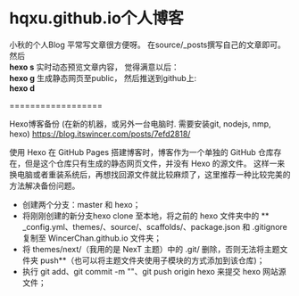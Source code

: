 # hqxu.github.io个人博客
小秋的个人Blog
平常写文章很方便呀。 在source/_posts撰写自己的文章即可。然后 <br />
**hexo s** 实时动态预览文章内容， 觉得满意以后：  <br />
**hexo g** 生成静态网页至public， 然后推送到github上: <br />
**hexo d**

==================

Hexo博客备份 (在新的机器，或另外一台电脑时. 需要安装git, nodejs, nmp, hexo) 
https://blog.itswincer.com/posts/7efd2818/

使用 Hexo 在 GitHub Pages 搭建博客时，博客作为一个单独的 GitHub 仓库存在，但是这个仓库只有生成的静态网页文件，并没有 Hexo 的源文件。
这样一来换电脑或者重装系统后，再想找回源文件就比较麻烦了，这里推荐一种比较完美的方法解决备份问题。

* 创建两个分支：master 和 hexo；
* 将刚刚创建的新分支hexo clone 至本地，将之前的 hexo 文件夹中的 ** _config.yml、themes/、source/、scaffolds/、package.json 和 .gitignore 复制至 WincerChan.github.io 文件夹；
* 将 themes/next/（我用的是 NexT 主题）中的 .git/ 删除，否则无法将主题文件夹 push**（也可以将主题文件夹使用子模块的方式添加到该仓库)；
* 执行 git add、git commit -m ""、git push origin hexo 来提交 hexo 网站源文件；
